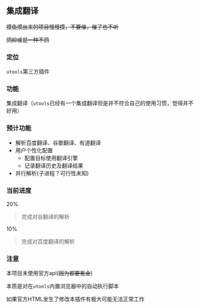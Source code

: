 ## 集成翻译

~~摸鱼摸出来的项目慢慢摸，不要催，催了也不听~~

~~鸽抑或是一种不鸽~~

### 定位

`utools`第三方插件

### 功能

集成翻译（`utools`已经有一个集成翻译但是并不符合自己的使用习惯，觉得并不好用）

### 预计功能

-   解析百度翻译、谷歌翻译、有道翻译
-   用户个性化配置
    -   配置目标使用翻译引擎
    -   记录翻译历史及翻译结果
-   并行解析(子进程？可行性未知)

### 当前进度

20%

>   完成对谷翻译的解析

10%

>   完成对百度翻译的解析

### 注意

本项目未使用官方api(~~因为都要氪金~~)

本质是对在`utools`内置浏览器中的自动执行脚本

如果官方HTML发生了修改本插件有极大可能无法正常工作
